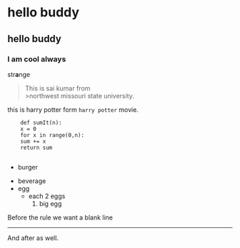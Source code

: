 # hello buddy
## hello buddy
### I am cool always
str**a**nge
>This is sai kumar from <br> >northwest missouri state university.

this is harry potter form ``harry potter`` movie.

```
    def sumIt(n):
    x = 0
    for x in range(0,n):
    sum += x
    return sum
    
```

* burger
- beverage
- egg
    - each 2 eggs
        1. big egg



Before the rule we want a blank line

---

And after as well.        

